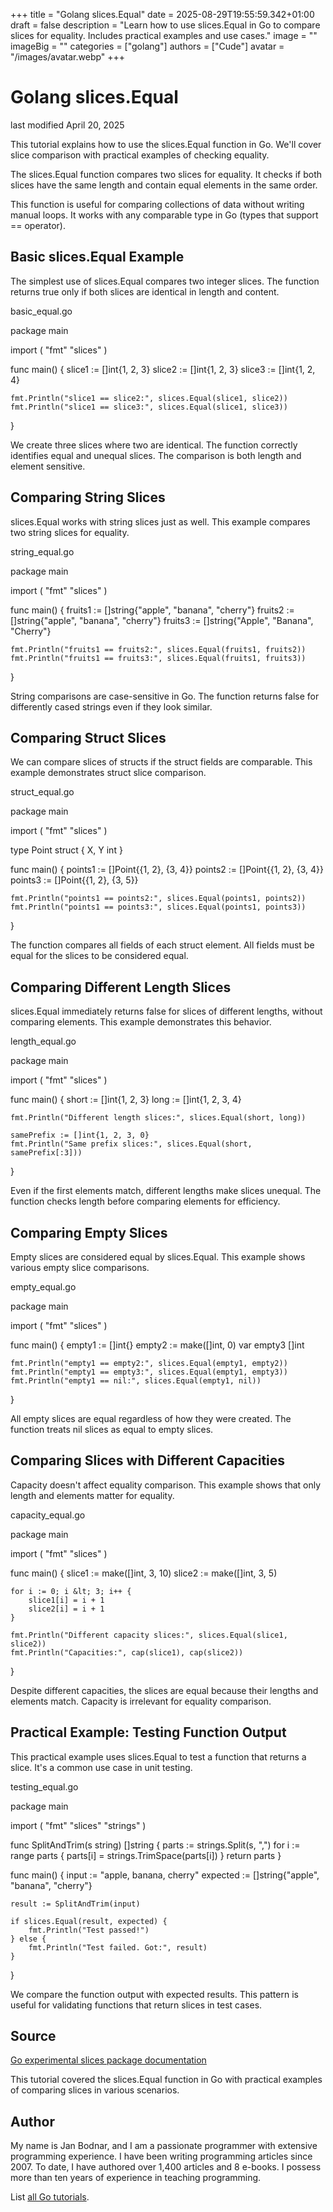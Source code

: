 +++
title = "Golang slices.Equal"
date = 2025-08-29T19:55:59.342+01:00
draft = false
description = "Learn how to use slices.Equal in Go to compare slices for equality. Includes practical examples and use cases."
image = ""
imageBig = ""
categories = ["golang"]
authors = ["Cude"]
avatar = "/images/avatar.webp"
+++

# Golang slices.Equal

last modified April 20, 2025

This tutorial explains how to use the slices.Equal function in Go.
We'll cover slice comparison with practical examples of checking equality.

The slices.Equal function compares two slices for equality. It checks
if both slices have the same length and contain equal elements in the same order.

This function is useful for comparing collections of data without writing manual
loops. It works with any comparable type in Go (types that support == operator).

## Basic slices.Equal Example

The simplest use of slices.Equal compares two integer slices. The
function returns true only if both slices are identical in length and content.

basic_equal.go
  

package main

import (
    "fmt"
    "slices"
)

func main() {
    slice1 := []int{1, 2, 3}
    slice2 := []int{1, 2, 3}
    slice3 := []int{1, 2, 4}
    
    fmt.Println("slice1 == slice2:", slices.Equal(slice1, slice2))
    fmt.Println("slice1 == slice3:", slices.Equal(slice1, slice3))
}

We create three slices where two are identical. The function correctly identifies
equal and unequal slices. The comparison is both length and element sensitive.

## Comparing String Slices

slices.Equal works with string slices just as well. This example
compares two string slices for equality.

string_equal.go
  

package main

import (
    "fmt"
    "slices"
)

func main() {
    fruits1 := []string{"apple", "banana", "cherry"}
    fruits2 := []string{"apple", "banana", "cherry"}
    fruits3 := []string{"Apple", "Banana", "Cherry"}
    
    fmt.Println("fruits1 == fruits2:", slices.Equal(fruits1, fruits2))
    fmt.Println("fruits1 == fruits3:", slices.Equal(fruits1, fruits3))
}

String comparisons are case-sensitive in Go. The function returns false for
differently cased strings even if they look similar.

## Comparing Struct Slices

We can compare slices of structs if the struct fields are comparable. This
example demonstrates struct slice comparison.

struct_equal.go
  

package main

import (
    "fmt"
    "slices"
)

type Point struct {
    X, Y int
}

func main() {
    points1 := []Point{{1, 2}, {3, 4}}
    points2 := []Point{{1, 2}, {3, 4}}
    points3 := []Point{{1, 2}, {3, 5}}
    
    fmt.Println("points1 == points2:", slices.Equal(points1, points2))
    fmt.Println("points1 == points3:", slices.Equal(points1, points3))
}

The function compares all fields of each struct element. All fields must be equal
for the slices to be considered equal.

## Comparing Different Length Slices

slices.Equal immediately returns false for slices of different
lengths, without comparing elements. This example demonstrates this behavior.

length_equal.go
  

package main

import (
    "fmt"
    "slices"
)

func main() {
    short := []int{1, 2, 3}
    long := []int{1, 2, 3, 4}
    
    fmt.Println("Different length slices:", slices.Equal(short, long))
    
    samePrefix := []int{1, 2, 3, 0}
    fmt.Println("Same prefix slices:", slices.Equal(short, samePrefix[:3]))
}

Even if the first elements match, different lengths make slices unequal. The
function checks length before comparing elements for efficiency.

## Comparing Empty Slices

Empty slices are considered equal by slices.Equal. This example
shows various empty slice comparisons.

empty_equal.go
  

package main

import (
    "fmt"
    "slices"
)

func main() {
    empty1 := []int{}
    empty2 := make([]int, 0)
    var empty3 []int
    
    fmt.Println("empty1 == empty2:", slices.Equal(empty1, empty2))
    fmt.Println("empty1 == empty3:", slices.Equal(empty1, empty3))
    fmt.Println("empty1 == nil:", slices.Equal(empty1, nil))
}

All empty slices are equal regardless of how they were created. The function
treats nil slices as equal to empty slices.

## Comparing Slices with Different Capacities

Capacity doesn't affect equality comparison. This example shows that only length
and elements matter for equality.

capacity_equal.go
  

package main

import (
    "fmt"
    "slices"
)

func main() {
    slice1 := make([]int, 3, 10)
    slice2 := make([]int, 3, 5)
    
    for i := 0; i &lt; 3; i++ {
        slice1[i] = i + 1
        slice2[i] = i + 1
    }
    
    fmt.Println("Different capacity slices:", slices.Equal(slice1, slice2))
    fmt.Println("Capacities:", cap(slice1), cap(slice2))
}

Despite different capacities, the slices are equal because their lengths and
elements match. Capacity is irrelevant for equality comparison.

## Practical Example: Testing Function Output

This practical example uses slices.Equal to test a function that
returns a slice. It's a common use case in unit testing.

testing_equal.go
  

package main

import (
    "fmt"
    "slices"
    "strings"
)

func SplitAndTrim(s string) []string {
    parts := strings.Split(s, ",")
    for i := range parts {
        parts[i] = strings.TrimSpace(parts[i])
    }
    return parts
}

func main() {
    input := "apple, banana, cherry"
    expected := []string{"apple", "banana", "cherry"}
    
    result := SplitAndTrim(input)
    
    if slices.Equal(result, expected) {
        fmt.Println("Test passed!")
    } else {
        fmt.Println("Test failed. Got:", result)
    }
}

We compare the function output with expected results. This pattern is useful for
validating functions that return slices in test cases.

## Source

[Go experimental slices package documentation](https://pkg.go.dev/golang.org/x/exp/slices)

This tutorial covered the slices.Equal function in Go with practical
examples of comparing slices in various scenarios.

## Author

My name is Jan Bodnar, and I am a passionate programmer with extensive
programming experience. I have been writing programming articles since 2007.
To date, I have authored over 1,400 articles and 8 e-books. I possess more
than ten years of experience in teaching programming.

List [all Go tutorials](/golang/).